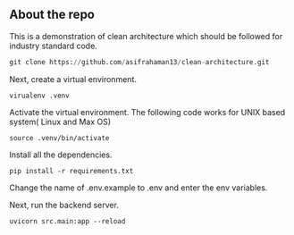 ## About the repo

This is a demonstration of clean architecture which should be followed for industry standard code. 

```python
git clone https://github.com/asifrahaman13/clean-architecture.git
```

Next, create a virtual environment. 

```
virualenv .venv
```

Activate the  virtual environment. The following code works for UNIX based system( Linux and Max OS)

```
source .venv/bin/activate
```

Install all the dependencies.

```
pip install -r requirements.txt
```

Change the name of .env.example to .env and enter the env variables.

Next, run the backend server.

```
uvicorn src.main:app --reload
```